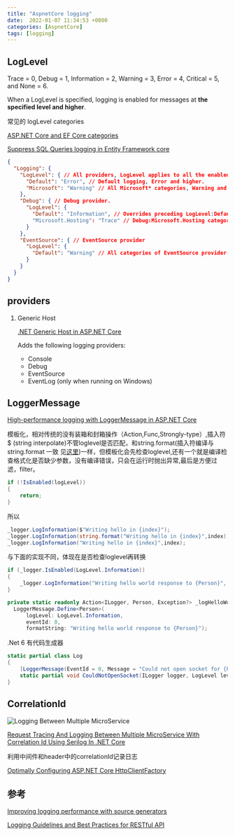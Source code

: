 ```yaml
---
title: "AspnetCore logging"
date:  2022-01-07 11:34:53 +0800
categories: [AspnetCore]
tags: [logging]
---
```


## LogLevel

  Trace = 0, Debug = 1, Information = 2, Warning = 3, Error = 4, Critical = 5, and None = 6.

  When a LogLevel is specified, logging is enabled for messages at **the specified level and higher**.

  常见的 logLevel categories

  [ASP.NET Core and EF Core categories](https://docs.microsoft.com/en-us/aspnet/core/fundamentals/logging/?view=aspnetcore-6.0#aspnet-core-and-ef-core-categories)

  [Suppress SQL Queries logging in Entity Framework core](https://stackoverflow.com/questions/42079956/suppress-sql-queries-logging-in-entity-framework-core)


  ```json
  {
    "Logging": {
      "LogLevel": { // All providers, LogLevel applies to all the enabled providers.
        "Default": "Error", // Default logging, Error and higher.
        "Microsoft": "Warning" // All Microsoft* categories, Warning and higher.
      },
      "Debug": { // Debug provider.
        "LogLevel": {
          "Default": "Information", // Overrides preceding LogLevel:Default setting.
          "Microsoft.Hosting": "Trace" // Debug:Microsoft.Hosting category.
        }
      },
      "EventSource": { // EventSource provider
        "LogLevel": {
          "Default": "Warning" // All categories of EventSource provider.
        }
      }
    }
  }
  ```

## providers

1. Generic Host

   [.NET Generic Host in ASP.NET Core](https://docs.microsoft.com/en-us/aspnet/core/fundamentals/host/generic-host?view=aspnetcore-6.0)

   Adds the following logging providers:

   * Console
   * Debug
   * EventSource
   * EventLog (only when running on Windows)



## LoggerMessage

  [High-performance logging with LoggerMessage in ASP.NET Core](https://docs.microsoft.com/en-us/aspnet/core/fundamentals/logging/loggermessage?view=aspnetcore-6.0)

  模板化，相对传统的没有装箱和封箱操作（Action,Func,Strongly-type）,插入符$ (string interpolate)不管loglevel是否匹配，和string.format(插入符编译与string.format 一致 见[这里](https://stackoverflow.com/questions/32342392/string-interpolation-vs-string-format))一样，但模板化会先检查loglevel,还有一个就是编译检查格式化是否缺少参数，没有编译错误，只会在运行时抛出异常,最后是方便过滤，filter。

  ```csharp
  if (!IsEnabled(logLevel))
  {
      return;
  }
  ```

  所以

  ```csharp
  _logger.LogInformation($"Writing hello in {index}");
  _logger.LogInformation(string.format("Writing hello in {index}",index));
  _logger.LogInformation("Writing hello in {index}",index);
  ```
  与下面的实现不同，体现在是否检查loglevel再转换

  ```csharp
  if (_logger.IsEnabled(LogLevel.Information))
  {
      _logger.LogInformation("Writing hello world response to {Person}", person);
  }
  ```

  ```csharp
  private static readonly Action<ILogger, Person, Exception?> _logHelloWorld =
    LoggerMessage.Define<Person>(
        logLevel: LogLevel.Information,
        eventId: 0,
        formatString: "Writing hello world response to {Person}");
  ```

  .Net 6 有代码生成器

  ```csharp
  static partial class Log
  {
      [LoggerMessage(EventId = 0, Message = "Could not open socket for {hostName}")]
      static partial void CouldNotOpenSocket(ILogger logger, LogLevel level, string hostName);
  }
  ```

## CorrelationId

![Logging Between Multiple MicroService ](https://csharpcorner-mindcrackerinc.netdna-ssl.com/article/logging-and-tracing-in-multiple-microservice-with-correlation-using-net-core/Images/requestflowdiagram.png)


[Request Tracing And Logging Between Multiple MicroService With Correlation Id Using Serilog In .NET Core](https://www.c-sharpcorner.com/article/logging-and-tracing-in-multiple-microservice-with-correlation-using-net-core/)

利用中间件和header中的correlationId记录日志

[Optimally Configuring ASP.NET Core HttpClientFactory](https://rehansaeed.com/optimally-configuring-asp-net-core-httpclientfactory/)
## 参考

[Improving logging performance with source generators](https://andrewlock.net/exploring-dotnet-6-part-8-improving-logging-performance-with-source-generators/)

[Logging Guidelines and Best Practices for RESTful API](https://www.pritambaldota.com/logging-guidelines-and-best-practices-for-restful-api/)
